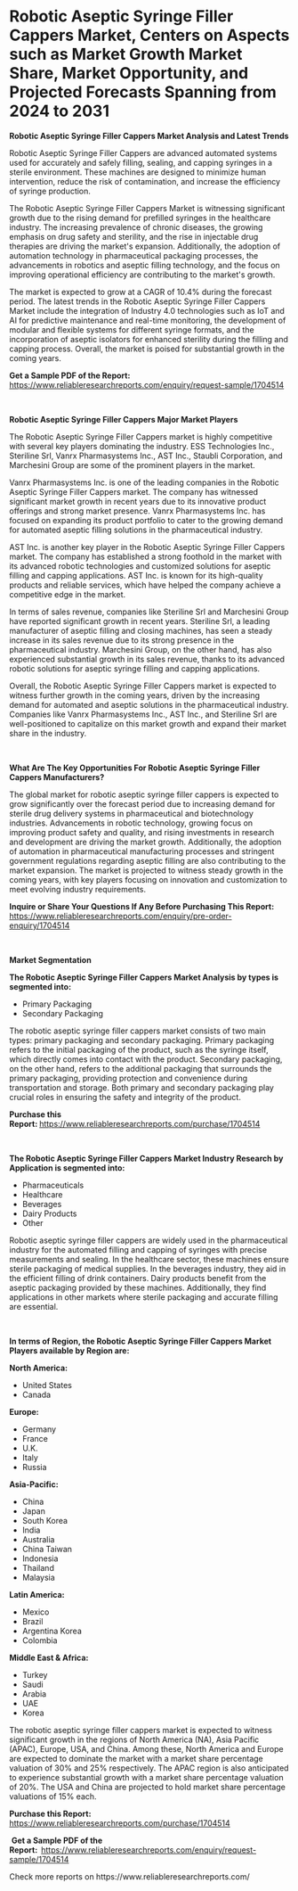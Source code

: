 <p><h1>Robotic Aseptic Syringe Filler Cappers Market, Centers on Aspects such as Market Growth Market Share, Market Opportunity, and Projected Forecasts Spanning from 2024 to 2031</h1></p><p><strong>Robotic Aseptic Syringe Filler Cappers Market Analysis and Latest Trends</strong></p>
<p><p>Robotic Aseptic Syringe Filler Cappers are advanced automated systems used for accurately and safely filling, sealing, and capping syringes in a sterile environment. These machines are designed to minimize human intervention, reduce the risk of contamination, and increase the efficiency of syringe production.</p><p>The Robotic Aseptic Syringe Filler Cappers Market is witnessing significant growth due to the rising demand for prefilled syringes in the healthcare industry. The increasing prevalence of chronic diseases, the growing emphasis on drug safety and sterility, and the rise in injectable drug therapies are driving the market's expansion. Additionally, the adoption of automation technology in pharmaceutical packaging processes, the advancements in robotics and aseptic filling technology, and the focus on improving operational efficiency are contributing to the market's growth.</p><p>The market is expected to grow at a CAGR of 10.4% during the forecast period. The latest trends in the Robotic Aseptic Syringe Filler Cappers Market include the integration of Industry 4.0 technologies such as IoT and AI for predictive maintenance and real-time monitoring, the development of modular and flexible systems for different syringe formats, and the incorporation of aseptic isolators for enhanced sterility during the filling and capping process. Overall, the market is poised for substantial growth in the coming years.</p></p>
<p><strong>Get a Sample PDF of the Report:&nbsp;</strong> <a href="https://www.reliableresearchreports.com/enquiry/request-sample/1704514">https://www.reliableresearchreports.com/enquiry/request-sample/1704514</a></p>
<p>&nbsp;</p>
<p><strong>Robotic Aseptic Syringe Filler Cappers Major Market Players</strong></p>
<p><p>The Robotic Aseptic Syringe Filler Cappers market is highly competitive with several key players dominating the industry. ESS Technologies Inc., Steriline Srl, Vanrx Pharmasystems Inc., AST Inc., Staubli Corporation, and Marchesini Group are some of the prominent players in the market.</p><p>Vanrx Pharmasystems Inc. is one of the leading companies in the Robotic Aseptic Syringe Filler Cappers market. The company has witnessed significant market growth in recent years due to its innovative product offerings and strong market presence. Vanrx Pharmasystems Inc. has focused on expanding its product portfolio to cater to the growing demand for automated aseptic filling solutions in the pharmaceutical industry.</p><p>AST Inc. is another key player in the Robotic Aseptic Syringe Filler Cappers market. The company has established a strong foothold in the market with its advanced robotic technologies and customized solutions for aseptic filling and capping applications. AST Inc. is known for its high-quality products and reliable services, which have helped the company achieve a competitive edge in the market.</p><p>In terms of sales revenue, companies like Steriline Srl and Marchesini Group have reported significant growth in recent years. Steriline Srl, a leading manufacturer of aseptic filling and closing machines, has seen a steady increase in its sales revenue due to its strong presence in the pharmaceutical industry. Marchesini Group, on the other hand, has also experienced substantial growth in its sales revenue, thanks to its advanced robotic solutions for aseptic syringe filling and capping applications.</p><p>Overall, the Robotic Aseptic Syringe Filler Cappers market is expected to witness further growth in the coming years, driven by the increasing demand for automated and aseptic solutions in the pharmaceutical industry. Companies like Vanrx Pharmasystems Inc., AST Inc., and Steriline Srl are well-positioned to capitalize on this market growth and expand their market share in the industry.</p></p>
<p>&nbsp;</p>
<p><strong>What Are The Key Opportunities For Robotic Aseptic Syringe Filler Cappers Manufacturers?</strong></p>
<p><p>The global market for robotic aseptic syringe filler cappers is expected to grow significantly over the forecast period due to increasing demand for sterile drug delivery systems in pharmaceutical and biotechnology industries. Advancements in robotic technology, growing focus on improving product safety and quality, and rising investments in research and development are driving the market growth. Additionally, the adoption of automation in pharmaceutical manufacturing processes and stringent government regulations regarding aseptic filling are also contributing to the market expansion. The market is projected to witness steady growth in the coming years, with key players focusing on innovation and customization to meet evolving industry requirements.</p></p>
<p><strong>Inquire or Share Your Questions If Any Before Purchasing This Report:</strong> <a href="https://www.reliableresearchreports.com/enquiry/pre-order-enquiry/1704514">https://www.reliableresearchreports.com/enquiry/pre-order-enquiry/1704514</a></p>
<p>&nbsp;</p>
<p><strong>Market Segmentation</strong></p>
<p><strong>The Robotic Aseptic Syringe Filler Cappers Market Analysis by types is segmented into:</strong></p>
<p><ul><li>Primary Packaging</li><li>Secondary Packaging</li></ul></p>
<p><p>The robotic aseptic syringe filler cappers market consists of two main types: primary packaging and secondary packaging. Primary packaging refers to the initial packaging of the product, such as the syringe itself, which directly comes into contact with the product. Secondary packaging, on the other hand, refers to the additional packaging that surrounds the primary packaging, providing protection and convenience during transportation and storage. Both primary and secondary packaging play crucial roles in ensuring the safety and integrity of the product.</p></p>
<p><strong>Purchase this Report:&nbsp;</strong><a href="https://www.reliableresearchreports.com/purchase/1704514">https://www.reliableresearchreports.com/purchase/1704514</a></p>
<p>&nbsp;</p>
<p><strong>The Robotic Aseptic Syringe Filler Cappers Market Industry Research by Application is segmented into:</strong></p>
<p><ul><li>Pharmaceuticals</li><li>Healthcare</li><li>Beverages</li><li>Dairy Products</li><li>Other</li></ul></p>
<p><p>Robotic aseptic syringe filler cappers are widely used in the pharmaceutical industry for the automated filling and capping of syringes with precise measurements and sealing. In the healthcare sector, these machines ensure sterile packaging of medical supplies. In the beverages industry, they aid in the efficient filling of drink containers. Dairy products benefit from the aseptic packaging provided by these machines. Additionally, they find applications in other markets where sterile packaging and accurate filling are essential.</p></p>
<p>&nbsp;</p>
<p><strong>In terms of Region, the Robotic Aseptic Syringe Filler Cappers Market Players available by Region are:</strong></p>
<p>
    <p> <strong> North America: </strong>
        <ul>
            <li>United States</li>
            <li>Canada</li>
        </ul>
        </p> 
    <p> <strong> Europe: </strong>
        <ul>
            <li>Germany</li>
            <li>France</li>
            <li>U.K.</li>
            <li>Italy</li>
            <li>Russia</li>
        </ul>
        </p> 
    <p> <strong> Asia-Pacific: </strong>
        <ul>
            <li>China</li>
            <li>Japan</li>
            <li>South Korea</li>
            <li>India</li>
            <li>Australia</li>
            <li>China Taiwan</li>
            <li>Indonesia</li>
            <li>Thailand</li>
            <li>Malaysia</li>
        </ul>
        </p> 
    <p> <strong> Latin America: </strong>
        <ul>
            <li>Mexico</li>
            <li>Brazil</li>
            <li>Argentina Korea</li>
            <li>Colombia</li>
        </ul>
        </p> 
    <p> <strong> Middle East & Africa: </strong>
        <ul>
            <li>Turkey</li>
            <li>Saudi</li>
            <li>Arabia</li>
            <li>UAE</li>
            <li>Korea</li>
        </ul>
    </p>
    </p>
<p><p>The robotic aseptic syringe filler cappers market is expected to witness significant growth in the regions of North America (NA), Asia Pacific (APAC), Europe, USA, and China. Among these, North America and Europe are expected to dominate the market with a market share percentage valuation of 30% and 25% respectively. The APAC region is also anticipated to experience substantial growth with a market share percentage valuation of 20%. The USA and China are projected to hold market share percentage valuations of 15% each.</p></p>
<p><strong>Purchase this Report: </strong><a href="https://www.reliableresearchreports.com/purchase/1704514">https://www.reliableresearchreports.com/purchase/1704514</a></p>
<p>&nbsp;<strong>Get a Sample PDF of the Report:&nbsp;&nbsp;</strong><a href="https://www.reliableresearchreports.com/enquiry/request-sample/1704514">https://www.reliableresearchreports.com/enquiry/request-sample/1704514</a></p>
<p><strong></strong></p>
<p>Check more reports on https://www.reliableresearchreports.com/</p>